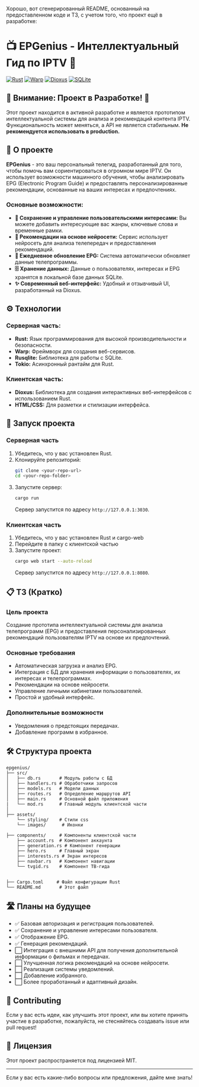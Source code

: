 Хорошо, вот сгенерированный README, основанный на предоставленном коде и ТЗ, с учетом того, что проект ещё в разработке:

# 📺 EPGenius - Интеллектуальный Гид по IPTV 🤖

[![Rust](https://img.shields.io/badge/rust-v1.70+-orange.svg)](https://www.rust-lang.org/)
[![Warp](https://img.shields.io/badge/warp-v0.3-blue.svg)](https://crates.io/crates/warp)
[![Dioxus](https://img.shields.io/badge/dioxus-v0.5-brightgreen.svg)](https://dioxus.rs/)
[![SQLite](https://img.shields.io/badge/sqlite-3-yellowgreen.svg)](https://www.sqlite.org/index.html)


## 🚧 Внимание: Проект в Разработке! 🚧

Этот проект находится в активной разработке и является прототипом интеллектуальной системы для анализа и рекомендаций контента IPTV.  Функциональность может меняться, а API не является стабильным. **Не рекомендуется использовать в production.**

## 🤔 О проекте

**EPGenius** - это ваш персональный телегид, разработанный для того, чтобы помочь вам сориентироваться в огромном мире IPTV. Он использует возможности машинного обучения, чтобы анализировать EPG (Electronic Program Guide) и предоставлять персонализированные рекомендации, основанные на ваших интересах и предпочтениях.

### Основные возможности:
*   **💾 Сохранение и управление пользовательскими интересами:** Вы можете добавить интересующие вас жанры, ключевые слова и временные рамки.
*   **🤖 Рекомендации на основе нейросети:** Сервис использует нейросеть для анализа телепередач и предоставления рекомендаций. 
*   **📅 Ежедневное обновление EPG:**  Система автоматически обновляет данные телепрограммы.
*   **🗄️ Хранение данных:** Данные о пользователях, интересах и EPG хранятся в локальной базе данных SQLite.
*   **✨ Современный веб-интерфейс:** Удобный и отзывчивый UI, разработанный на Dioxus.

## ⚙️ Технологии

### Серверная часть:
*   **Rust:** Язык программирования для высокой производительности и безопасности.
*   **Warp:** Фреймворк для создания веб-сервисов.
*   **Rusqlite:** Библиотека для работы с SQLite.
*   **Tokio:** Асинхронный рантайм для Rust.

### Клиентская часть:
*   **Dioxus:** Библиотека для создания интерактивных веб-интерфейсов с использованием Rust.
*   **HTML/CSS:** Для разметки и стилизации интерфейса.

## 🚀 Запуск проекта

### Серверная часть

1.  Убедитесь, что у вас установлен Rust.
2.  Клонируйте репозиторий:
    ```bash
    git clone <your-repo-url>
    cd <your-repo-folder>
    ```
3.  Запустите сервер:
    ```bash
    cargo run
    ```
    Сервер запустится по адресу `http://127.0.0.1:3030`.

### Клиентская часть
1.  Убедитесь, что у вас установлен Rust и cargo-web
2.  Перейдите в папку с клиентской частью
3.  Запустите проект:
    ```bash
    cargo web start --auto-reload
    ```
    Сервер запустится по адресу `http://127.0.0.1:8080`.

## 📋 ТЗ (Кратко)

### Цель проекта
Создание прототипа интеллектуальной системы для анализа телепрограмм (EPG) и предоставления персонализированных рекомендаций пользователям IPTV на основе их предпочтений.

### Основные требования
*   Автоматическая загрузка и анализ EPG.
*   Интеграция с БД для хранения информации о пользователях, их интересах и телепрограммах.
*   Рекомендации на основе нейросети.
*   Управление личными кабинетами пользователей.
*   Простой и удобный интерфейс.

### Дополнительные возможности
*  Уведомления о предстоящих передачах.
*   Добавление программ в избранное.

## 🛠️ Структура проекта
```
epgenius/
├── src/
│   ├── db.rs       # Модуль работы с БД
│   ├── handlers.rs # Обработчики запросов
│   ├── models.rs   # Модели данных
│   ├── routes.rs   # Определение маршрутов API
│   ├── main.rs     # Основной файл приложения
|   └── mod.rs      # Главный модуль клиентской части
│   
├── assets/
    └── styling/    # Стили css
    └── images/      # Иконки
    
├── components/     # Компоненты клиентской части
    ├── account.rs  # Компонент аккаунта
    ├── generation.rs # Компонент генерации
    ├── hero.rs     # Главный экран
    ├── interests.rs # Экран интересов
    ├── navbar.rs   # Компонент навигации
    └── tvgid.rs    # Компонент ТВ-гида
    

├── Cargo.toml     # Файл конфигурации Rust
└── README.md       # Этот файл
```

## 🛣️ Планы на будущее

*   ✅ Базовая авторизация и регистрация пользователей.
*   ✅ Сохранение и управление интересами пользователя.
*   ✅ Отображение EPG.
*   ✅ Генерация рекомендаций.
*   ⬜  Интеграция с внешними API для получения дополнительной информации о фильмах и передачах.
*   ⬜  Улучшенная логика рекомендаций на основе нейросети.
*   ⬜  Реализация системы уведомлений.
*   ⬜  Добавление избранного.
*   ⬜  Более проработанный и адаптивный дизайн.

## 🤝 Contributing

Если у вас есть идеи, как улучшить этот проект, или вы хотите принять участие в разработке, пожалуйста, не стесняйтесь создавать issue или pull request!

## 📜 Лицензия

Этот проект распространяется под лицензией MIT.

---
Если у вас есть какие-либо вопросы или предложения, дайте мне знать!
